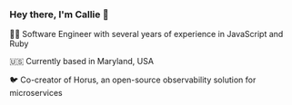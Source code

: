 ### Hey there, I'm Callie 👋

👩‍💻 Software Engineer with several years of experience in JavaScript and Ruby

🇺🇸 Currently based in Maryland, USA

🐦 Co-creator of Horus, an open-source observability solution for microservices

<!--
**callieburuchara/callieburuchara** is a ✨ _special_ ✨ repository because its `README.md` (this file) appears on your GitHub profile.

Here are some ideas to get you started:

- 🔭 I’m currently working on ...
- 🌱 I’m currently learning ...
- 👯 I’m looking to collaborate on ...
- 🤔 I’m looking for help with ...
- 💬 Ask me about ...
- 📫 How to reach me: ...
- 😄 Pronouns: ...
- ⚡ Fun fact: ...
-->
